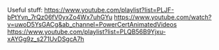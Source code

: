 Useful stuff: https://www.youtube.com/playlist?list=PLJF-bPtYvn_7rQz06fV0yxZo4Wx7uhGYu
https://www.youtube.com/watch?v=uwoD5YsGACg&ab_channel=PowerCertAnimatedVideos
https://www.youtube.com/playlist?list=PLQB56B9Yjxu-xAYGg9z_s271UvDSgcA7h
